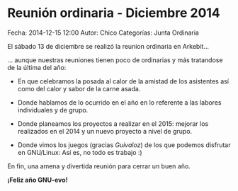 Reunión ordinaria - Diciembre 2014
==================================

Fecha: 2014-12-15 12:00
Autor:  Chico
Categorías: Junta Ordinaria

El sábado 13 de diciembre se realizó la reunion ordinaria en Arkebit...

<!-- break -->

... aunque nuestras reuniones tienen poco de ordinarias y más tratandose de la última del año:

* En que celebramos la posada al calor de la amistad de los asistentes así como del calor y sabor de la carne asada.

* Donde hablamos de lo ocurrido en el año en lo referente a las labores individuales y de grupo.

* Donde planeamos los proyectos a realizar en el 2015: mejorar los realizados en el 2014 y un nuevo proyecto a nivel de grupo.

* Donde vimos los juegos (gracias _Guivaloz_) de los que podemos disfrutar en GNU/Linux: Así es, no todo es trabajo :)

En fin, una amena y divertida reunión para cerrar un buen año.

__¡Feliz año GNU-evo!__
